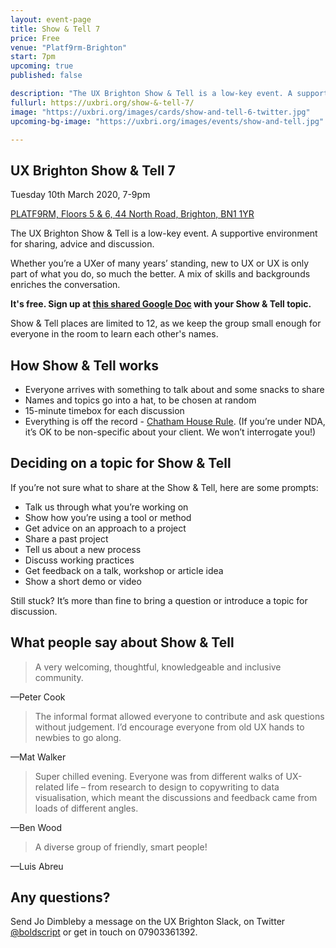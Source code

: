 ```yaml
---
layout: event-page
title: Show & Tell 7
price: Free
venue: "Platf9rm-Brighton"
start: 7pm
upcoming: true
published: false

description: "The UX Brighton Show & Tell is a low-key event. A supportive environment for sharing, advice and discussion."
fullurl: https://uxbri.org/show-&-tell-7/
image: "https://uxbri.org/images/cards/show-and-tell-6-twitter.jpg"
upcoming-bg-image: "https://uxbri.org/images/events/show-and-tell.jpg"

---
```

## UX Brighton Show & Tell 7

Tuesday 10th March 2020, 7-9pm

[PLATF9RM, Floors 5 & 6, 44 North Road, Brighton, BN1 1YR](https://www.google.com/maps?sll=50.825635,-0.141572&q=Floor+5+and+6,+Tower+Point,+North+Road+Brighton,+BN1+1YR&z=12)

The UX Brighton Show & Tell is a low-key event. A supportive environment for sharing, advice and discussion.

Whether you’re a UXer of many years’ standing, new to UX or UX is only part of what you do, so much the better. A mix of skills and backgrounds enriches the conversation. 

**It's free. Sign up at [this shared Google Doc](https://docs.google.com/document/d/1riwInAlIDCuX9b_4SjpHU0JKmczlI-YoP2Fi0-0cma4/edit?usp=sharing) with your Show & Tell topic.** 

Show & Tell places are limited to 12, as we keep the group small enough for everyone in the room to learn each other's names. 



## How Show & Tell works

- Everyone arrives with something to talk about and some snacks to share
- Names and topics go into a hat, to be chosen at random 
- 15-minute timebox for each discussion 
- Everything is off the record - [Chatham House Rule](https://www.chathamhouse.org/chatham-house-rule). (If you’re under NDA, it’s OK to be non-specific about your client. We won’t interrogate you!) 



## Deciding on a topic for Show & Tell

If you’re not sure what to share at the Show & Tell, here are some prompts:

- Talk us through what you’re working on
- Show how you’re using a tool or method 
- Get advice on an approach to a project
- Share a past project
- Tell us about a new process
- Discuss working practices
- Get feedback on a talk, workshop or article idea
- Show a short demo or video

Still stuck? It’s more than fine to bring a question or introduce a topic for discussion.



## What people say about Show & Tell

> A very welcoming, thoughtful, knowledgeable and inclusive community.

—Peter Cook 

> The informal format allowed everyone to contribute and ask questions without judgement. I’d encourage everyone from old UX hands to newbies to go along.

—Mat Walker

> Super chilled evening. Everyone was from different walks of UX-related life – from research to design to copywriting to data visualisation, which meant the discussions and feedback came from loads of different angles.

—Ben Wood

> A diverse group of friendly, smart people!

—Luis Abreu


## Any questions? 

Send Jo Dimbleby a message on the UX Brighton Slack, on Twitter [@boldscript](https://twitter.com/boldscript) or get in touch on 07903361392.  
